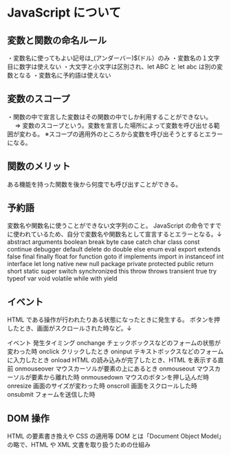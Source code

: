 # JavaScript について

## 変数と関数の命名ルール

・変数名に使ってもよい記号は\_(アンダーバー)$(ドル）のみ
・変数名の１文字目に数字は使えない
・大文字と小文字は区別され、let ABC と let abc は別の変数となる
・変数名に予約語は使えない

## 変数のスコープ

・関数の中で宣言した変数はその関数の中でしか利用することができない。
　 ⇒ 変数のスコープという。変数を宣言した場所によって変数を呼び出せる範囲が変わる。
※スコープの適用外のところから変数を呼び出そうとするとエラーになる。

## 関数のメリット

ある機能を持った関数を後から何度でも呼び出すことができる。

## 予約語

変数名や関数名に使うことができない文字列のこと。
JavaScript の命令ですでに使われているため、自分で変数名や関数名として宣言するとエラーとなる。↓
abstract arguments boolean break byte
case catch char class const
continue debugger default delete do
double else enum eval export
extends false final finally float
for function goto if implements
import in instanceof int interface
let long native new null
package private protected public return
short static super switch synchronized
this throw throws transient true
try typeof var void volatile
while with yield

## イベント

HTML である操作が行われたりある状態になったときに発生する。
ボタンを押したとき、画面がスクロールされた時など。↓

イベント 発生タイミング
onchange チェックボックスなどのフォームの状態が変わった時
onclick クリックしたとき
oninput テキストボックスなどのフォームに入力したとき
onload HTML の読み込みが完了したとき、HTML を表示する直前
onmouseover マウスカーソルが要素の上にあるとき
onmouseout マウスカーソルが要素から離れた時
onmousedown マウスのボタンを押し込んだ時
onresize 画面のサイズが変わった時
onscroll 画面をスクロールした時
onsubmit フォームを送信した時

## DOM 操作

HTML の要素書き換えや CSS の適用等
DOM とは「Document Object Model」の略で、HTML や XML 文書を取り扱うための仕組み
